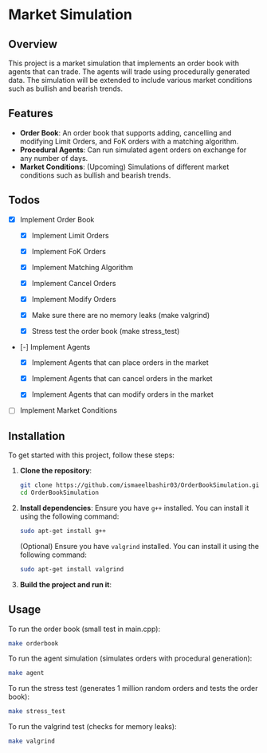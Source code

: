 # Market Simulation

## Overview

This project is a market simulation that implements an order book with agents that can trade. The agents will trade using procedurally generated data. The simulation will be extended to include various market conditions such as bullish and bearish trends.

## Features

- **Order Book**: An order book that supports adding, cancelling and modifying Limit Orders, and FoK orders with a matching algorithm.
- **Procedural Agents**: Can run simulated agent orders on exchange for any number of days.
- **Market Conditions**: (Upcoming) Simulations of different market conditions such as bullish and bearish trends.


## Todos

- [x] Implement Order Book

    - [x] Implement Limit Orders

    - [x] Implement FoK Orders

    - [x] Implement Matching Algorithm

    - [x] Implement Cancel Orders
    
    - [x] Implement Modify Orders
    
    - [x] Make sure there are no memory leaks (make valgrind)

    - [x] Stress test the order book (make stress_test)

- [-] Implement Agents 

    - [x] Implement Agents that can place orders in the market

    - [x] Implement Agents that can cancel orders in the market
    
    - [x] Implement Agents that can modify orders in the market

- [ ] Implement Market Conditions

## Installation

To get started with this project, follow these steps:

1. **Clone the repository**:
    ```sh
    git clone https://github.com/ismaeelbashir03/OrderBookSimulation.git
    cd OrderBookSimulation
    ```

2. **Install dependencies**:
    Ensure you have `g++` installed. You can install it using the following command:
    ```sh
    sudo apt-get install g++
    ```
    (Optional) Ensure you have `valgrind` installed. You can install it using the following command:
    ```sh
    sudo apt-get install valgrind
    ```

3. **Build the project and run it**:

## Usage

To run the order book (small test in main.cpp):
```sh
make orderbook
```

To run the agent simulation (simulates orders with procedural generation):
```sh
make agent
```

To run the stress test (generates 1 million random orders and tests the order book):
```sh
make stress_test
```

To run the valgrind test (checks for memory leaks):
```sh
make valgrind
```